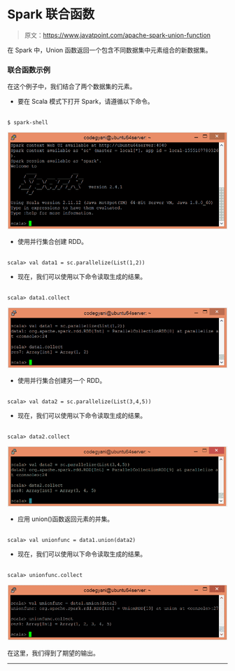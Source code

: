 # Spark 联合函数

> 原文：<https://www.javatpoint.com/apache-spark-union-function>

在 Spark 中，Union 函数返回一个包含不同数据集中元素组合的新数据集。

### 联合函数示例

在这个例子中，我们结合了两个数据集的元素。

*   要在 Scala 模式下打开 Spark，请遵循以下命令。

```

$ spark-shell

```

![Spark Union Function](img/52326196d23d49b8c51f39e73b08c88b.png)

*   使用并行集合创建 RDD。

```

scala> val data1 = sc.parallelize(List(1,2))

```

*   现在，我们可以使用以下命令读取生成的结果。

```

scala> data1.collect

```

![Spark Union Function](img/0949a321b0dc02f73069590690785194.png)

*   使用并行集合创建另一个 RDD。

```

scala> val data2 = sc.parallelize(List(3,4,5))

```

*   现在，我们可以使用以下命令读取生成的结果。

```

scala> data2.collect

```

![Spark Union Function](img/4f1b224b4b87788f6828aa59005cbe46.png)

*   应用 union()函数返回元素的并集。

```

scala> val unionfunc = data1.union(data2)

```

*   现在，我们可以使用以下命令读取生成的结果。

```

scala> unionfunc.collect

```

![Spark Union Function](img/3d35edcb7c03d95006c3889cd7f55fb4.png)

在这里，我们得到了期望的输出。

* * *